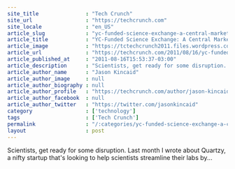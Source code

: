 ```yaml
---
site_title               : "Tech Crunch"
site_url                 : "https://techcrunch.com"
site_locale              : "en_US"
article_slug             : "yc-funded-science-exchange-a-central-marketplace-for-core-research-facilities"
article_title            : "YC-Funded Science Exchange: A Central Marketplace For Core Research Facilities"
article_image            : "https://tctechcrunch2011.files.wordpress.com/2011/08/research-facility2.jpeg?w=216&h=274&crop=1"
article_url              : "https://techcrunch.com/2011/08/16/yc-funded-science-exchange-a-central-database-for-core-research-facilities/"
article_published_at     : "2011-08-16T15:53:37-03:00"
article_description      : "Scientists, get ready for some disruption. Last month I wrote about Quartzy, a nifty startup that's looking to help scientists streamline their labs by..."
article_author_name      : "Jason Kincaid"
article_author_image     : null
article_author_biography : null
article_author_profile   : "https://techcrunch.com/author/jason-kincaid/"
article_author_facebook  : null
article_author_twitter   : "https://twitter.com/jasonkincaid"
category                 : ['technology']
tags                     : ['Tech Crunch']
permalink                : "/:categories/yc-funded-science-exchange-a-central-marketplace-for-core-research-facilities/"
layout                   : post
---
```


Scientists, get ready for some disruption. Last month I wrote about Quartzy, a nifty startup that's looking to help scientists streamline their labs by...
